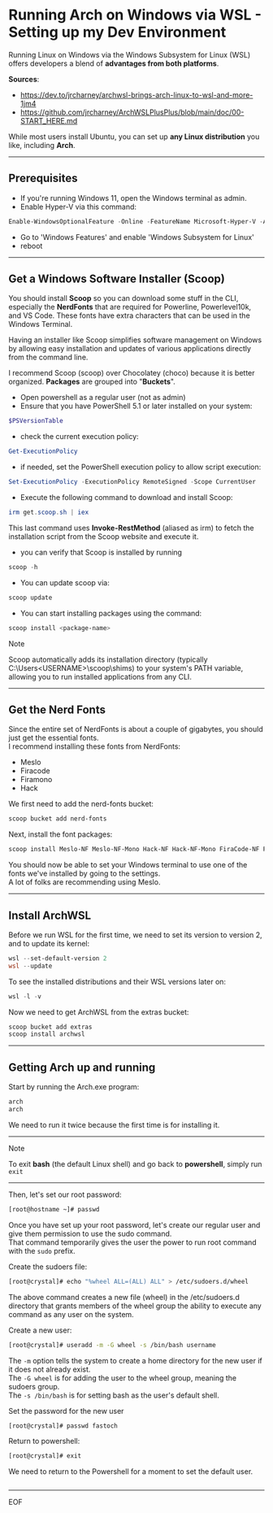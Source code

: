 # Running Arch on Windows via WSL - Setting up my Dev Environment  

Running Linux on Windows via the Windows Subsystem for Linux (WSL) offers developers a blend of **advantages from both platforms**.  

**Sources**:
- https://dev.to/jrcharney/archwsl-brings-arch-linux-to-wsl-and-more-1jm4
- https://github.com/jrcharney/ArchWSLPlusPlus/blob/main/doc/00-START_HERE.md

While most users install Ubuntu, you can set up **any Linux distribution** you like, including **Arch**.  

---

## Prerequisites

- If you're running Windows 11, open the Windows terminal as admin.
- Enable Hyper-V via this command:
```powershell
Enable-WindowsOptionalFeature -Online -FeatureName Microsoft-Hyper-V -All
```
- Go to 'Windows Features' and enable 'Windows Subsystem for Linux'
- reboot

---

## Get a Windows Software Installer (Scoop)

You should install **Scoop** so you can download some stuff in the CLI, especially the **NerdFonts** that are required for Powerline, Powerlevel10k, and VS Code. These fonts have extra characters that can be used in the Windows Terminal.  

Having an installer like Scoop simplifies software management on Windows by allowing easy installation and updates of various applications directly from the command line.

I recommend Scoop (scoop) over Chocolatey (choco) because it is better organized. **Packages** are grouped into "**Buckets**".  

- Open powershell as a regular user (not as admin)
- Ensure that you have PowerShell 5.1 or later installed on your system:
```powershell
$PSVersionTable
```
- check the current execution policy:
```powershell
Get-ExecutionPolicy
```
- if needed, set the PowerShell execution policy to allow script execution:
```powershell
Set-ExecutionPolicy -ExecutionPolicy RemoteSigned -Scope CurrentUser
```
- Execute the following command to download and install Scoop:
```powershell
irm get.scoop.sh | iex
```
This last command uses **Invoke-RestMethod** (aliased as irm) to fetch the installation script from the Scoop website and execute it.

- you can verify that Scoop is installed by running
```powershell
scoop -h
```
- You can update scoop via:
```powershell
scoop update
```
- You can start installing packages using the command:
```powershell
scoop install <package-name>
```

>[!note]
>Scoop automatically adds its installation directory (typically C:\Users\<USERNAME>\scoop\shims) to your system's PATH variable, allowing you to run installed applications from any CLI.

---

## Get the Nerd Fonts

Since the entire set of NerdFonts is about a couple of gigabytes, you should just get the essential fonts.  
I recommend installing these fonts from NerdFonts:
- Meslo
- Firacode
- Firamono
- Hack

We first need to add the nerd-fonts bucket:  
```powershell
scoop bucket add nerd-fonts
```

Next, install the font packages:  
```powershell
scoop install Meslo-NF Meslo-NF-Mono Hack-NF Hack-NF-Mono FiraCode-NF FiraCode-NF-Mono FiraMono-NF FiraMono-NF-Mono
```  

You should now be able to set your Windows terminal to use one of the fonts we've installed by going to the settings.  
A lot of folks are recommending using Meslo.

---

## Install ArchWSL

Before we run WSL for the first time, we need to set its version to version 2, and to update its kernel:
```powershell
wsl --set-default-version 2
wsl --update
```

To see the installed distributions and their WSL versions later on:
```powershell
wsl -l -v
```

Now we need to get ArchWSL from the extras bucket:
```powershell
scoop bucket add extras
scoop install archwsl
```

---

## Getting Arch up and running

Start by running the Arch.exe program:
```powershell
arch
arch
```
We need to run it twice because the first time is for installing it.  

---
>[!note]
>To exit **bash** (the default Linux shell) and go back to **powershell**, simply run `exit`
---

Then, let's set our root password:
```bash
[root@hostname ~]# passwd
```

Once you have set up your root password, let's create our regular user and give them permission to use the sudo command.  
That command temporarily gives the user the power to run root command with the `sudo` prefix.

Create the sudoers file:
```bash
[root@crystal]# echo "%wheel ALL=(ALL) ALL" > /etc/sudoers.d/wheel	
```
The above command creates a new file (wheel) in the /etc/sudoers.d directory that grants members of the wheel group the ability to execute any command as any user on the system. 

Create a new user:
```bash
[root@crystal]# useradd -m -G wheel -s /bin/bash username
```
The `-m` option tells the system to create a home directory for the new user if it does not already exist.  
The `-G wheel` is for adding the user to the wheel group, meaning the sudoers group.  
The `-s /bin/bash` is for setting bash as the user's default shell.

Set the password for the new user
```bash
[root@crystal]# passwd fastoch
```

Return to powershell:     
```bash
[root@crystal]# exit
```								

We need to return to the Powershell for a moment to set the default user.
```powershell

```



---
EOF
